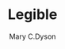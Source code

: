 ---
layout: post
title: "Legible"
link: "https://legible-typography.com/"
author: Mary C.Dyson
published_date: XX/01/2019
description: How and why typography affecte rase of reading
language: en
categories: "Liens"
tags: "design font"
og-tags: "design font"
permalink: /:categories/:year/:month/:day/:title/
---